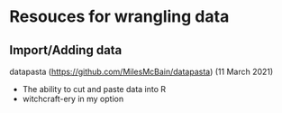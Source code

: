 # Resouces for wrangling data

## Import/Adding data

datapasta (https://github.com/MilesMcBain/datapasta) (11 March 2021)
 - The ability to cut and paste data into R 
 - witchcraft-ery in my option
